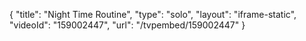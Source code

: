 {
    "title": "Night Time Routine",
    "type": "solo",
    "layout": "iframe-static",
    "videoId": "159002447",
    "url": "\/tvpembed\/159002447"
}